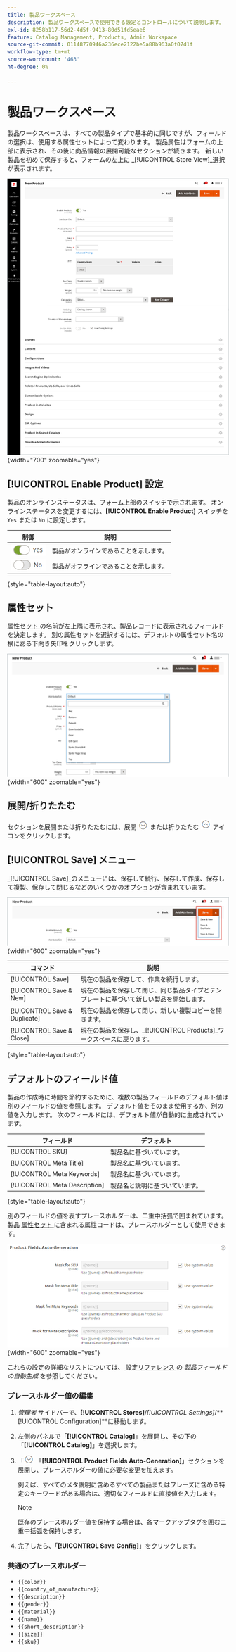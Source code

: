 ```yaml
---
title: 製品ワークスペース
description: 製品ワークスペースで使用できる設定とコントロールについて説明します。
exl-id: 8258b117-56d2-4d5f-9413-80d51fd5eae6
feature: Catalog Management, Products, Admin Workspace
source-git-commit: 01148770946a236ece2122be5a88b963a0f07d1f
workflow-type: tm+mt
source-wordcount: '463'
ht-degree: 0%

---
```


# 製品ワークスペース

製品ワークスペースは、すべての製品タイプで基本的に同じですが、フィールドの選択は、使用する属性セットによって変わります。 製品属性はフォームの上部に表示され、その後に商品情報の展開可能なセクションが続きます。 新しい製品を初めて保存すると、フォームの左上に _[!UICONTROL Store View]_選択が表示されます。

![ 製品ワークスペース ](./assets/product-workspace-ee.png){width="700" zoomable="yes"}

## [!UICONTROL Enable Product] 設定

製品のオンラインステータスは、フォーム上部のスイッチで示されます。 オンラインステータスを変更するには、**[!UICONTROL Enable Product]** スイッチを `Yes` または `No` に設定します。

| 制御 | 説明 |
|-------- | ----------- |
| ![ はい切り替え ](../assets/toggle-yes.png) | 製品がオンラインであることを示します。 |
| ![ 切り替え番号 ](../assets/toggle-no.png) | 製品がオフラインであることを示します。 |

{style="table-layout:auto"}

## 属性セット

[ 属性セット ](attribute-sets.md) の名前が左上隅に表示され、製品レコードに表示されるフィールドを決定します。 別の属性セットを選択するには、デフォルトの属性セット名の横にある下向き矢印をクリックします。

![ 属性セット ](./assets/product-attribute-set.png){width="600" zoomable="yes"}

## 展開/折りたたむ

セクションを展開または折りたたむには、展開 ![ 展開セレクター ](../assets/icon-display-expand.png) または折りたたむ ![ 折りたたみセレクター ](../assets/icon-display-collapse.png) アイコンをクリックします。

## [!UICONTROL Save] メニュー

_[!UICONTROL Save]_のメニューには、保存して続行、保存して作成、保存して複製、保存して閉じるなどのいくつかのオプションが含まれています。

![ 保存メニュー ](./assets/product-save-menu.png){width="600" zoomable="yes"}

| コマンド | 説明 |
|--- |--- |
| [!UICONTROL Save] | 現在の製品を保存して、作業を続行します。 |
| [!UICONTROL Save & New] | 現在の製品を保存して閉じ、同じ製品タイプとテンプレートに基づいて新しい製品を開始します。 |
| [!UICONTROL Save & Duplicate] | 現在の製品を保存して閉じ、新しい複製コピーを開きます。 |
| [!UICONTROL Save & Close] | 現在の製品を保存し、_[!UICONTROL Products]_ワークスペースに戻ります。 |

{style="table-layout:auto"}

## デフォルトのフィールド値

製品の作成時に時間を節約するために、複数の製品フィールドのデフォルト値は別のフィールドの値を参照します。 デフォルト値をそのまま使用するか、別の値を入力します。 次のフィールドには、デフォルト値が自動的に生成されています。

| フィールド | デフォルト |
|----- |------- |
| [!UICONTROL SKU] | 製品名に基づいています。 |
| [!UICONTROL Meta Title] | 製品名に基づいています。 |
| [!UICONTROL Meta Keywords] | 製品名に基づいています。 |
| [!UICONTROL Meta Description] | 製品名と説明に基づいています。 |

{style="table-layout:auto"}

別のフィールドの値を表すプレースホルダーは、二重中括弧で囲まれています。 製品 [ 属性セット ](attribute-sets.md) に含まれる属性コードは、プレースホルダーとして使用できます。

![ 製品フィールドの自動生成 ](../configuration-reference/catalog/assets/catalog-product-fields-auto-generation.png){width="600" zoomable="yes"}

これらの設定の詳細なリストについては、[ 設定リファレンス ](../configuration-reference/catalog/catalog.md#product-fields-auto-generation) の _製品フィールドの自動生成_ を参照してください。

### プレースホルダー値の編集

1. _管理者_ サイドバーで、**[!UICONTROL Stores]**/_[!UICONTROL Settings]_/**[!UICONTROL Configuration]**に移動します。

1. 左側のパネルで「**[!UICONTROL Catalog]**」を展開し、その下の「**[!UICONTROL Catalog]**」を選択します。

1. 「![ 展開セレクター ](../assets/icon-display-expand.png) 「**[!UICONTROL Product Fields Auto-Generation]**」セクションを展開し、プレースホルダーの値に必要な変更を加えます。

   例えば、すべてのメタ説明に含めるすべての製品またはフレーズに含める特定のキーワードがある場合は、適切なフィールドに直接値を入力します。

   >[!NOTE]
   >
   >既存のプレースホルダー値を保持する場合は、各マークアップタグを囲む二重中括弧を保持します。

1. 完了したら、「**[!UICONTROL Save Config]**」をクリックします。

### 共通のプレースホルダー

- `{{color}}`
- `{{country_of_manufacture}}`
- `{{description}}`
- `{{gender}}`
- `{{material}}`
- `{{name}}`
- `{{short_description}}`
- `{{size}}`
- `{{sku}}`
